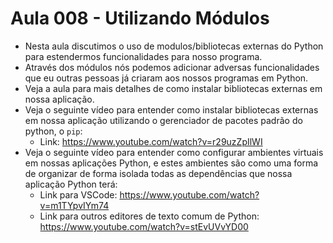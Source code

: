 # Aula 008 - Utilizando Módulos

- Nesta aula discutimos o uso de modulos/bibliotecas externas do Python para estendermos funcionalidades para nosso programa. 
- Através dos módulos nós podemos adicionar adversas funcionalidades que eu outras pessoas já criaram aos nossos programas em Python.
- Veja a aula para mais detalhes de como instalar bibliotecas externas em nossa aplicação.
- Veja o seguinte vídeo para entender como instalar bibliotecas externas em nossa aplicação utilizando o gerenciador de pacotes padrão do python, o `pip`:
    - Link: https://www.youtube.com/watch?v=r29uzZpIlWI
- Veja o seguinte vídeo para entender como configurar ambientes virtuais em nossas aplicações Python, e estes ambientes são como uma forma de organizar de forma isolada todas as dependências que nossa aplicação Python terá:
    - Link para VSCode: https://www.youtube.com/watch?v=m1TYpvIYm74
    - Link para outros editores de texto comum de Python: https://www.youtube.com/watch?v=stEvUVvYD00
